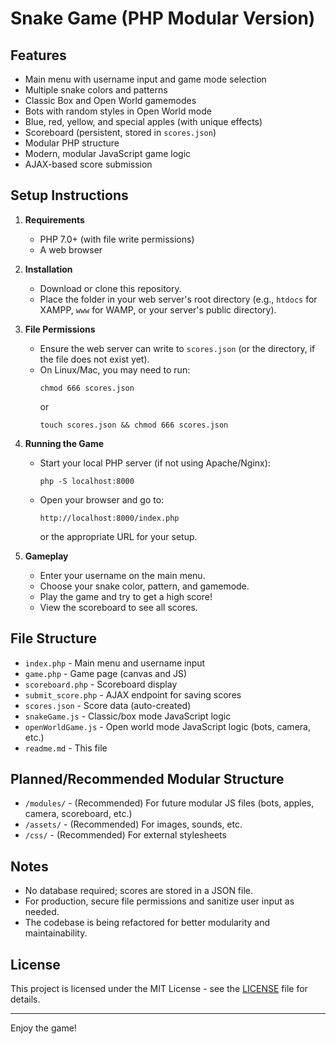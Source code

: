 # Snake Game (PHP Modular Version)

## Features

- Main menu with username input and game mode selection
- Multiple snake colors and patterns
- Classic Box and Open World gamemodes
- Bots with random styles in Open World mode
- Blue, red, yellow, and special apples (with unique effects)
- Scoreboard (persistent, stored in `scores.json`)
- Modular PHP structure
- Modern, modular JavaScript game logic
- AJAX-based score submission

## Setup Instructions

1. **Requirements**
   - PHP 7.0+ (with file write permissions)
   - A web browser

2. **Installation**
   - Download or clone this repository.
   - Place the folder in your web server's root directory (e.g., `htdocs` for XAMPP, `www` for WAMP, or your server's public directory).

3. **File Permissions**
   - Ensure the web server can write to `scores.json` (or the directory, if the file does not exist yet).
   - On Linux/Mac, you may need to run:
     ```
     chmod 666 scores.json
     ```
     or
     ```
     touch scores.json && chmod 666 scores.json
     ```

4. **Running the Game**
   - Start your local PHP server (if not using Apache/Nginx):
     ```
     php -S localhost:8000
     ```
   - Open your browser and go to:
     ```
     http://localhost:8000/index.php
     ```
     or the appropriate URL for your setup.

5. **Gameplay**
   - Enter your username on the main menu.
   - Choose your snake color, pattern, and gamemode.
   - Play the game and try to get a high score!
   - View the scoreboard to see all scores.

## File Structure

- `index.php` - Main menu and username input
- `game.php` - Game page (canvas and JS)
- `scoreboard.php` - Scoreboard display
- `submit_score.php` - AJAX endpoint for saving scores
- `scores.json` - Score data (auto-created)
- `snakeGame.js` - Classic/box mode JavaScript logic
- `openWorldGame.js` - Open world mode JavaScript logic (bots, camera, etc.)
- `readme.md` - This file

## Planned/Recommended Modular Structure

- `/modules/` - (Recommended) For future modular JS files (bots, apples, camera, scoreboard, etc.)
- `/assets/` - (Recommended) For images, sounds, etc.
- `/css/` - (Recommended) For external stylesheets

## Notes

- No database required; scores are stored in a JSON file.
- For production, secure file permissions and sanitize user input as needed.
- The codebase is being refactored for better modularity and maintainability.

## License

This project is licensed under the MIT License - see the [LICENSE](LICENSE) file for details.

---
Enjoy the game!
